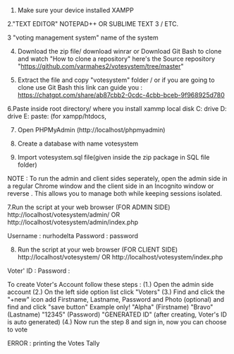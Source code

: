 1. Make sure your device installed XAMPP 

2."TEXT EDITOR" NOTEPAD++ OR SUBLIME TEXT 3 / ETC.

3 "voting management system" name of the system

4. Download the zip file/ download winrar or Download Git Bash to clone and watch 
"How to clone a repository" here's the Source repository "https://github.com/varmahes2/votesystem/tree/master"

5. Extract the file and copy "votesystem" folder / 
or if you are going to clone use Git Bash this link can guide you : https://chatgpt.com/share/ab87cbb2-0cdc-4cbb-bceb-9f968925d780

6.Paste inside root directory/ where you install xammp local disk C: drive D: drive E: paste: (for xampp/htdocs, 

7. Open PHPMyAdmin (http://localhost/phpmyadmin)

8. Create a database with name votesystem

6. Import votesystem.sql file(given inside the zip package in SQL file folder)

NOTE : To run the admin and client sides seperately, open the admin side in a regular Chrome window 
and the client side in an Incognito window or reverse . This allows you to manage both while keeping sessions isolated.

7.Run the script at your web browser (FOR ADMIN SIDE)  http://localhost/votesystem/admin/ OR http://localhost/votesystem/admin/index.php

Username : nurhodelta
Password : password

8. Run the script at your web browser (FOR CLIENT SIDE) http://localhost/votesystem/ OR http://localhost/votesystem/index.php

Voter' ID : 
Password : 

To create Voter's Account follow these steps : 
(1.) Open the admin side account
(2.) On the left side option list click  "Voters"
(3.) Find and click the "+new" icon add Firstname, Lastname, Password and Photo (optional) and find and click "save button" 
Example only!
	  "Alpha" (Firstname)
	  "Bravo" (Lastname)
	  "12345" (Password)
	  "GENERATED ID" (after creating, Voter's ID is auto generated)
(4.) Now run the step 8 and sign in, now you can choose to vote

ERROR : printing the Votes Tally